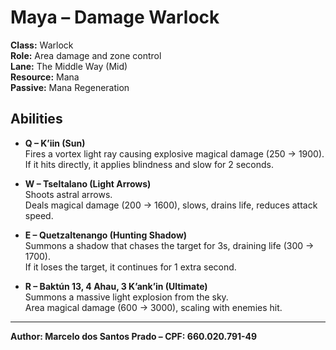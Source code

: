 
# Maya – Damage Warlock

**Class:** Warlock  
**Role:** Area damage and zone control  
**Lane:** The Middle Way (Mid)  
**Resource:** Mana  
**Passive:** Mana Regeneration  

## Abilities

- **Q – K’iin (Sun)**  
Fires a vortex light ray causing explosive magical damage (250 → 1900).  
If it hits directly, it applies blindness and slow for 2 seconds.

- **W – Tseltalano (Light Arrows)**  
Shoots astral arrows.  
Deals magical damage (200 → 1600), slows, drains life, reduces attack speed.

- **E – Quetzaltenango (Hunting Shadow)**  
Summons a shadow that chases the target for 3s, draining life (300 → 1700).  
If it loses the target, it continues for 1 extra second.

- **R – Baktún 13, 4 Ahau, 3 K’ank’in (Ultimate)**  
Summons a massive light explosion from the sky.  
Area magical damage (600 → 3000), scaling with enemies hit.

---

**Author: Marcelo dos Santos Prado – CPF: 660.020.791-49**
